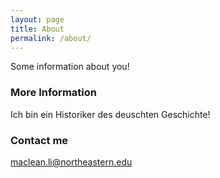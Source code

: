 ```yaml
---
layout: page
title: About
permalink: /about/
---
```


Some information about you!

### More Information

Ich bin ein Historiker des deuschten Geschichte!

### Contact me

[maclean.li@northeastern.edu](mailto:maclean.li@northeastern.edu)